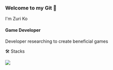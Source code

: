 ### Welcome to my Git 👋
I'm Zuri Ko

#### Game Developer
Developer researching to create beneficial games

🛠️ Stacks

<img src="https://img.shields.io/badge/c-A8B9CC?style=flat-square&logo=c&logoColor=white"/>
